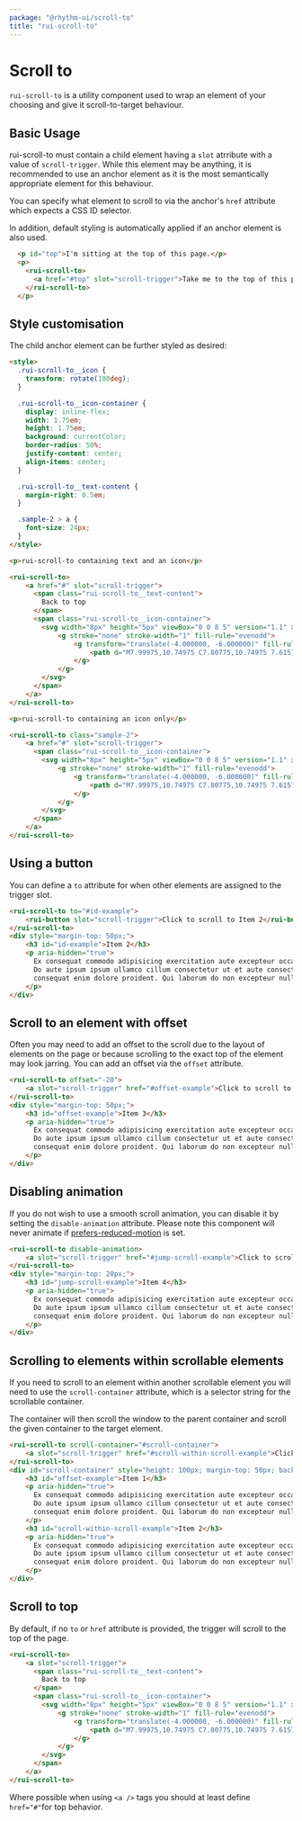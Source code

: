 ```yaml
---
package: "@rhythm-ui/scroll-to"
title: "rui-scroll-to"
---
```


# Scroll to

`rui-scroll-to` is a utility component used to wrap an element of your choosing and give it scroll-to-target behaviour.

## Basic Usage

rui-scroll-to must contain a child element having a `slot` atrribute with a value of `scroll-trigger`. 
While this element may be anything, it is recommended to use an anchor element as it is the most semantically appropriate element for this behaviour. 

You can specify what element to scroll to via the anchor's `href` attribute which expects a CSS ID selector.

In addition, default styling is automatically applied if an anchor element is also used.

```html preview
  <p id="top">I'm sitting at the top of this page.</p>
  <p>
    <rui-scroll-to>
      <a href="#top" slot="scroll-trigger">Take me to the top of this page</a>
    </rui-scroll-to>
  </p>
```

## Style customisation

The child anchor element can be further styled as desired:

```html preview
<style>
  .rui-scroll-to__icon {
    transform: rotate(180deg);
  }

  .rui-scroll-to__icon-container {
    display: inline-flex;
    width: 1.75em;
    height: 1.75em;
    background: currentColor;
    border-radius: 50%;
    justify-content: center;
    align-items: center;
  }

  .rui-scroll-to__text-content {
    margin-right: 0.5em;
  }

  .sample-2 > a {
    font-size: 24px;
  }
</style>

<p>rui-scroll-to containing text and an icon</p>

<rui-scroll-to>
    <a href="#" slot="scroll-trigger">
      <span class="rui-scroll-to__text-content">
        Back to top
      </span>
      <span class="rui-scroll-to__icon-container">
        <svg width="8px" height="5px" viewBox="0 0 8 5" version="1.1" xmlns="http://www.w3.org/2000/svg" xmlns:xlink="http://www.w3.org/1999/xlink" class="rui-scroll-to__icon">
            <g stroke="none" stroke-width="1" fill-rule="evenodd">
                <g transform="translate(-4.000000, -6.000000)" fill-rule="nonzero">
                    <path d="M7.99975,10.74975 C7.80775,10.74975 7.61575,10.67675 7.46975,10.52975 L4.21975,7.27975 C3.92675,6.98675 3.92675,6.51275 4.21975,6.21975 C4.51275,5.92675 4.98675,5.92675 5.27975,6.21975 L7.99975,8.93875 L10.71975,6.21975 C11.01275,5.92675 11.48675,5.92675 11.77975,6.21975 C12.07275,6.51275 12.07275,6.98675 11.77975,7.27975 L8.52975,10.52975 C8.38375,10.67675 8.19175,10.74975 7.99975,10.74975" fill="#FFF"></path>
                </g>
            </g>
        </svg>
      </span>
    </a>
</rui-scroll-to>

<p>rui-scroll-to containing an icon only</p>

<rui-scroll-to class="sample-2">
    <a href="#" slot="scroll-trigger">
      <span class="rui-scroll-to__icon-container">
        <svg width="8px" height="5px" viewBox="0 0 8 5" version="1.1" xmlns="http://www.w3.org/2000/svg" xmlns:xlink="http://www.w3.org/1999/xlink" class="rui-scroll-to__icon">
            <g stroke="none" stroke-width="1" fill-rule="evenodd">
                <g transform="translate(-4.000000, -6.000000)" fill-rule="nonzero">
                    <path d="M7.99975,10.74975 C7.80775,10.74975 7.61575,10.67675 7.46975,10.52975 L4.21975,7.27975 C3.92675,6.98675 3.92675,6.51275 4.21975,6.21975 C4.51275,5.92675 4.98675,5.92675 5.27975,6.21975 L7.99975,8.93875 L10.71975,6.21975 C11.01275,5.92675 11.48675,5.92675 11.77975,6.21975 C12.07275,6.51275 12.07275,6.98675 11.77975,7.27975 L8.52975,10.52975 C8.38375,10.67675 8.19175,10.74975 7.99975,10.74975" fill="#FFF"></path>
                </g>
            </g>
        </svg>
      </span>
    </a>
</rui-scroll-to>
```



## Using a button

You can define a `to` attribute for when other elements are assigned to the trigger slot.

```html preview
<rui-scroll-to to="#id-example">
    <rui-button slot="scroll-trigger">Click to scroll to Item 2</rui-button>
</rui-scroll-to>
<div style="margin-top: 50px;">
    <h3 id="id-example">Item 2</h3>
    <p aria-hidden="true">
      Ex consequat commodo adipisicing exercitation aute excepteur occaecat ullamco duis aliqua id magna ullamco eu. 
      Do aute ipsum ipsum ullamco cillum consectetur ut et aute consectetur labore. Fugiat laborum incididunt tempor eu 
      consequat enim dolore proident. Qui laborum do non excepteur nulla magna eiusmod consectetur in.
    </p>
</div>
```

## Scroll to an element with offset

Often you may need to add an offset to the scroll due to the layout of elements on the page or because scrolling to the exact top 
of the element may look jarring. You can add an offset via the `offset` attribute. 

```html preview
<rui-scroll-to offset="-20">
    <a slot="scroll-trigger" href="#offset-example">Click to scroll to Item 3 with 20px top offset</a>
</rui-scroll-to>
<div style="margin-top: 50px;">
    <h3 id="offset-example">Item 3</h3>
    <p aria-hidden="true">
      Ex consequat commodo adipisicing exercitation aute excepteur occaecat ullamco duis aliqua id magna ullamco eu. 
      Do aute ipsum ipsum ullamco cillum consectetur ut et aute consectetur labore. Fugiat laborum incididunt tempor eu 
      consequat enim dolore proident. Qui laborum do non excepteur nulla magna eiusmod consectetur in.
    </p>
</div>
```

## Disabling animation

If you do not wish to use a smooth scroll animation, you can disable it by setting the 
`disable-animation` attribute. Please note this component will never animate if
 [prefers-reduced-motion](https://developer.mozilla.org/en-US/docs/Web/CSS/@media/prefers-reduced-motion) is set.

```html preview
<rui-scroll-to disable-animation>
    <a slot="scroll-trigger" href="#jump-scroll-example">Click to scroll to Item 4 without animation</a>
</rui-scroll-to>
<div style="margin-top: 20px;">
    <h3 id="jump-scroll-example">Item 4</h3>
    <p aria-hidden="true">
      Ex consequat commodo adipisicing exercitation aute excepteur occaecat ullamco duis aliqua id magna ullamco eu. 
      Do aute ipsum ipsum ullamco cillum consectetur ut et aute consectetur labore. Fugiat laborum incididunt tempor eu 
      consequat enim dolore proident. Qui laborum do non excepteur nulla magna eiusmod consectetur in.
    </p>
</div>
```

## Scrolling to elements within scrollable elements

If you need to scroll to an element within another scrollable element you will need to use the `scroll-container` 
attribute, which is a selector string for the scrollable container.

The container will then scroll the window to the parent container and scroll the given container to the target element.

```html preview
<rui-scroll-to scroll-container="#scroll-container">
    <a slot="scroll-trigger" href="#scroll-within-scroll-example">Click to scroll to Item 2 within the scroll zone</a>
</rui-scroll-to>
<div id="scroll-container" style="height: 100px; margin-top: 50px; background: #f5f5f5; padding: 20px; overflow: scroll">
    <h3 id="offset-example">Item 1</h3>
    <p aria-hidden="true">
      Ex consequat commodo adipisicing exercitation aute excepteur occaecat ullamco duis aliqua id magna ullamco eu. 
      Do aute ipsum ipsum ullamco cillum consectetur ut et aute consectetur labore. Fugiat laborum incididunt tempor eu 
      consequat enim dolore proident. Qui laborum do non excepteur nulla magna eiusmod consectetur in.
    </p>
    <h3 id="scroll-within-scroll-example">Item 2</h3>
    <p aria-hidden="true">
      Ex consequat commodo adipisicing exercitation aute excepteur occaecat ullamco duis aliqua id magna ullamco eu. 
      Do aute ipsum ipsum ullamco cillum consectetur ut et aute consectetur labore. Fugiat laborum incididunt tempor eu 
      consequat enim dolore proident. Qui laborum do non excepteur nulla magna eiusmod consectetur in.
    </p>
</div>
```

## Scroll to top

By default, if no `to` or `href` attribute is provided, the trigger will scroll
to the top of the page.

```html preview
<rui-scroll-to>
    <a slot="scroll-trigger">
      <span class="rui-scroll-to__text-content">
        Back to top
      </span>
      <span class="rui-scroll-to__icon-container">
        <svg width="8px" height="5px" viewBox="0 0 8 5" version="1.1" xmlns="http://www.w3.org/2000/svg" xmlns:xlink="http://www.w3.org/1999/xlink" class="rui-scroll-to__icon">
            <g stroke="none" stroke-width="1" fill-rule="evenodd">
                <g transform="translate(-4.000000, -6.000000)" fill-rule="nonzero">
                    <path d="M7.99975,10.74975 C7.80775,10.74975 7.61575,10.67675 7.46975,10.52975 L4.21975,7.27975 C3.92675,6.98675 3.92675,6.51275 4.21975,6.21975 C4.51275,5.92675 4.98675,5.92675 5.27975,6.21975 L7.99975,8.93875 L10.71975,6.21975 C11.01275,5.92675 11.48675,5.92675 11.77975,6.21975 C12.07275,6.51275 12.07275,6.98675 11.77975,7.27975 L8.52975,10.52975 C8.38375,10.67675 8.19175,10.74975 7.99975,10.74975" fill="#FFF"></path>
                </g>
            </g>
        </svg>
      </span>
    </a>
</rui-scroll-to>
```

Where possible when using `<a />` tags you should at least define `href="#"`for top behavior.
